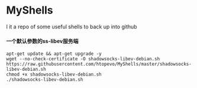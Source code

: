 # MyShells
I it a repo of some useful shells to back up into github

#### 一个默认参数的ss-libev服务端
```
apt-get update && apt-get upgrade -y
wget --no-check-certificate -O shadowsocks-libev-debian.sh https://raw.githubusercontent.com/htopevo/MyShells/master/shadowsocks-libev-debian.sh
chmod +x shadowsocks-libev-debian.sh
./shadowsocks-libev-debian.sh
```
